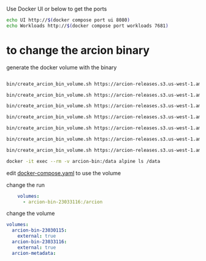 Use Docker UI or below to get the ports
```bash
echo UI http://$(docker compose port ui 8080)
echo Workloads http://$(docker compose port workloads 7681)
```

# to change the arcion binary

generate the docker volume with the binary

```bash

bin/create_arcion_bin_volume.sh https://arcion-releases.s3.us-west-1.amazonaws.com/general/replicant/replicant-cli-23.02.01.21.zip

bin/create_arcion_bin_volume.sh https://arcion-releases.s3.us-west-1.amazonaws.com/general/replicant/replicant-cli-23.03.31.21.zip

bin/create_arcion_bin_volume.sh https://arcion-releases.s3.us-west-1.amazonaws.com/general/replicant/replicant-cli-23.04.30.19.zip

bin/create_arcion_bin_volume.sh https://arcion-releases.s3.us-west-1.amazonaws.com/general/replicant/replicant-cli-23.05.31.7.zip

bin/create_arcion_bin_volume.sh https://arcion-releases.s3.us-west-1.amazonaws.com/general/replicant/replicant-cli-23.05.31.9.zip

bin/create_arcion_bin_volume.sh https://arcion-releases.s3.us-west-1.amazonaws.com/general/replicant/develop/replicant-cli-latest.zip

bin/create_arcion_bin_volume.sh https://arcion-releases.s3.us-west-1.amazonaws.com/general/replicant/replicant-cli-23.06.30.0.zip

docker -it exec --rm -v arcion-bin:/data alpine ls /data
```

edit [docker-compose.yaml](./docker-compose.yaml) to use the volume

change the run
```yaml
    volumes:
      - arcion-bin-23033116:/arcion
```    

change the volume
```yaml
volumes:
  arcion-bin-23030115:
    external: true
  arcion-bin-23033116:
    external: true
  arcion-metadata:
```
